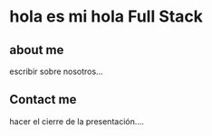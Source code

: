 # hola es mi hola Full Stack                                                                                                             
## about me
escribir sobre nosotros...

## Contact me
hacer el cierre de la presentación....

